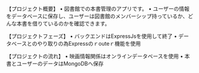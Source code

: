 【プロジェクト概要】
•	図書館での本書管理のアプリです。
•	ユーザーの情報をデータベースに保存し、ユーザーは図書館のメンバーシップ持っているか、どんな本書を借りているのかを確認できます。

【プロジェクトフェーズ】
•	バックエンドはExpressJsを使用して終了
•	データベースとのやり取りの為Expressのｒouteｒ機能を使用

【プロジェクトの流れ】
•	映画情報関係はオンラインデータベースを使用
•	本書とユーザーのデータはMongoDBへ保存

